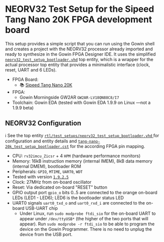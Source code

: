 # NEORV32 Test Setup for the Sipeed Tang Nano 20K FPGA development board

This setup provides a simple script that you can run using the Gowin shell and creates a project with the NEORV32 processor already imported and ready to synthesize in the Gowin FPGA Designer IDE.
It uses the simplified [`neorv32_test_setup_bootloader.vhd`](https://github.com/stnolting/neorv32/blob/master/rtl/test_setups/neorv32_test_setup_bootloader.vhd) top entity, which is a wrapper for the actual processor top entity that provides a minimalistic interface (clock, reset, UART and 6 LEDs).

* FPGA Board:
  * :books: [Sipeed Tang Nano 20K](https://wiki.sipeed.com/hardware/en/tang/tang-nano-20k/nano-20k.html)
* FPGA:
  * Gowin Morningside GW2AR `GW2AR-LV18QN88C8/I7`
* Toolchain: Gowin EDA (tested with Gowin EDA 1.9.9 on Linux —not a 1.9.9 beta)

## NEORV32 Configuration

:information_source: See the top entity [`rtl/test_setups/neorv32_test_setup_bootloader.vhd` ](https://github.com/stnolting/neorv32/blob/master/rtl/test_setups/neorv32_test_setup_bootloader.vhd) for
configuration and entity details and [`tang-nano-20k_test_setup_bootloader.cst`](https://github.com/duvitech-llc/neorv32-setups/blob/tang-nano-20k/gowineda/tang-nano-20k/tang-nano-20k_test_setup_bootloader.cst)
for the according FPGA pin mapping.

* CPU: `rv32imcu_Zicsr` + 4 `HPM` (hardware performance monitors)
* Memory: 16kB instruction memory (internal IMEM), 8kB data memory (internal DMEM), bootloader ROM
* Peripherals: `GPIO`, `MTIME`, `UART0`, `WDT`
* Tested with version [`1.9.2.5`](https://github.com/stnolting/neorv32/blob/master/CHANGELOG.md)
* Clock: 27MHz from on-board oscillator
* Reset: Via dedicated on-board "RESET" button
* GPIO output port `gpio_o` bits 0..5 are connected to the orange on-board LEDs (LED1 - LED6); LED6 is the bootloader status LED
* UART0 signals `uart0_txd_o` and `uart0_rxd_i` are connected to the on-board USB-UART chip
  * Under Linux, run `sudo modprobe ftdi_sio` for the on-board UART to appear under `/dev/ttyUSB*` (the higher of the two ports that will appear). Run `sudo modprobe -r ftdi_sio` to be able to program the device on the Gowin Programmer. There is no need to unplug the device from the USB port.
